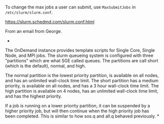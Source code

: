 To change the max jobs a user can submit, use `MaxSubmitJobs` in `/etc/slurm/slurm.conf`.

https://slurm.schedmd.com/slurm.conf.html


From an email from George. 

*
The OnDemand instance provides template scripts for Single Core, Single Node, and MPI jobs.  The slurm queueing system is configured with three "partitions" which are what SGE called queues.  The partitions are call short (which is the default), normal, and high. 

The normal partition is the lowest priority partition, is available on all nodes, and has an unlimited wall-clock time limit.  The short partition has a medium priority, is available on all nodes, and has a 3 hour wall-clock time limit.  The high partition is available on 4 nodes, has an unlimited wall-clock time limit, and has the highest priority.

If a job is running on a lower priority partition, it can be suspended by a higher priority job, but will then continue when the high priority job has been completed.  This is similar to how sos.q and all.q behaved previously. 
*
